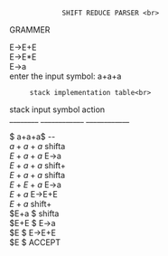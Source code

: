                  SHIFT REDUCE PARSER <br>

 GRAMMER<br>

 E->E+E <br>
 E->E*E<br>
 E->a<br>
 enter the input symbol:        a+a+a <br>

         stack implementation table<br>
 stack           input symbol            action <br>
________                ____________            ____________<br>

 $              a+a+a$                  --  <br>
 $a              +a+a$                  shifta <br>
 $E              +a+a$                  E->a<br>
 $E+              a+a$                  shift+<br>
 $E+a              +a$                  shifta<br>
 $E+E              +a$                  E->a<br>
 $E                +a$                  E->E+E<br>
 $E+                a$                  shift+<br>
 $E+a                $                  shifta<br>
 $E+E                $                  E->a<br>
 $E                  $                  E->E+E<br>
 $E                  $                  ACCEPT<br>
